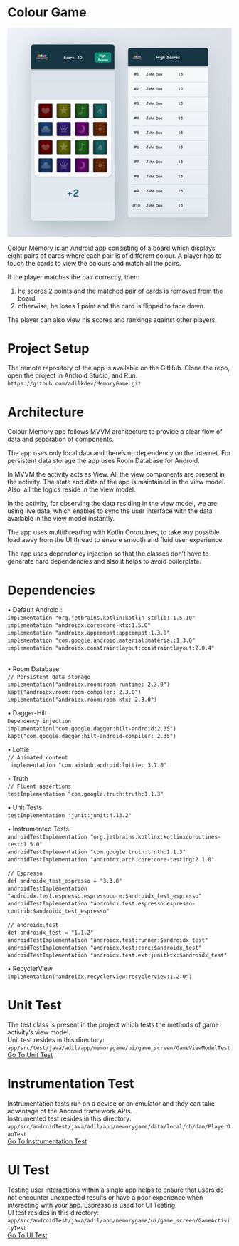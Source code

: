 # Colour Game

<img src="ui_design/MemoryGameUI.png" />

Colour Memory is an Android app consisting of a board which displays eight pairs of cards where each pair is of different colour. 
A player has to touch the cards to view the colours and match all the pairs. 

If the player matches the pair correctly, then:
1. he scores 2 points and the matched pair of cards is removed from the board
2. otherwise, he loses 1 point and the card is flipped to face down.

The player can also view his scores and rankings against other players.

# Project Setup
The remote repository of the app is available on the GitHub.
Clone the repo, open the project in Android Studio, and Run.
`https://github.com/adilkdev/MemoryGame.git`

# Architecture
Colour Memory app follows MVVM architecture to provide a clear flow of data and separation of components.

The app uses only local data and there’s no dependency on the internet. For persistent data storage the app uses Room Database for Android.

In MVVM the activity acts as View. All the view components are present in the activity. The state and data of the app is maintained in the view model. 
Also, all the logics reside in the view model.

In the activity, for observing the data residing in the view model, we are using live data, which enables to sync the user interface with the data
available in the view model instantly.

The app uses multithreading with Kotlin Coroutines, to take any possible load away from the UI thread to ensure smooth and
fluid user experience.

The app uses dependency injection so that the classes don’t
have to generate hard dependencies and also it helps to avoid
boilerplate.

# Dependencies

• Default Android : <br /> 
`implementation "org.jetbrains.kotlin:kotlin-stdlib: 1.5.10"` <br />
`implementation "androidx.core:core-ktx:1.5.0"` <br />
`implementation "androidx.appcompat:appcompat:1.3.0"` <br />
`implementation "com.google.android.material:material:1.3.0"` <br />
`implementation "androidx.constraintlayout:constraintlayout:2.0.4"` <br /> <br />

• Room Database <br />
`// Persistent data storage` <br />
`implementation("androidx.room:room-runtime: 2.3.0")` <br />
`kapt("androidx.room:room-compiler: 2.3.0")` <br />
`implementation("androidx.room:room-ktx: 2.3.0")` <br />

• Dagger-Hilt <br />
`Dependency injection` <br />
`implementation("com.google.dagger:hilt-android:2.35")` <br />
`kapt("com.google.dagger:hilt-android-compiler: 2.35")` <br />

• Lottie <br />
`// Animated content` <br />
` implementation "com.airbnb.android:lottie: 3.7.0"` <br />

• Truth <br />
`// Fluent assertions` <br />
`testImplementation "com.google.truth:truth:1.1.3"` <br />

• Unit Tests <br />
`testImplementation "junit:junit:4.13.2"` <br />

• Instrumented Tests <br />
`androidTestImplementation "org.jetbrains.kotlinx:kotlinxcoroutines-test:1.5.0"` <br />
`androidTestImplementation "com.google.truth:truth:1.1.3"` <br />
`androidTestImplementation "androidx.arch.core:core-testing:2.1.0"` <br />

`// Espresso` <br />
`def androidx_test_espresso = "3.3.0"` <br />
`androidTestImplementation "androidx.test.espresso:espressocore:$androidx_test_espresso"` <br />
`androidTestImplementation "androidx.test.espresso:espresso-contrib:$androidx_test_espresso"` <br />

`// androidx.test` <br />
`def androidx_test = "1.1.2"` <br />
`androidTestImplementation "androidx.test:runner:$androidx_test"` <br />
`androidTestImplementation "androidx.test:core:$androidx_test"` <br />
`androidTestImplementation "androidx.test.ext:junitktx:$androidx_test"` <br />

• RecyclerView <br />
`implementation("androidx.recyclerview:recyclerview:1.2.0")` <br />
 
# Unit Test 
The test class is present in the project which tests the methods of game activity’s view model. <br />
Unit test resides in this directory: <br />
`app/src/test/java/adil/app/memorygame/ui/game_screen/GameViewModelTest` <br />
[Go To Unit Test](https://github.com/adilkdev/MemoryGame/blob/master/app/src/test/java/adil/app/memorygame/ui/game_screen/GameViewModelTest.kt)

# Instrumentation Test
Instrumentation tests run on a device or an emulator and they can take advantage of the Android framework APIs. <br />
Instrumented test resides in this directory: <br />
`app/src/androidTest/java/adil/app/memorygame/data/local/db/dao/PlayerDaoTest` <br />
[Go To Instrumentation Test](https://github.com/adilkdev/MemoryGame/blob/master/app/src/androidTest/java/adil/app/memorygame/data/local/db/dao/PlayerDaoTest.kt)

# UI Test
Testing user interactions within a single app helps to ensure that users do not encounter unexpected results or have a poor
experience when interacting with your app. Espresso is used for UI Testing. <br />
UI test resides in this directory: <br />
`app/src/androidTest/java/adil/app/memorygame/ui/game_screen/GameActivityTest` <br />
[Go To UI Test](https://github.com/adilkdev/MemoryGame/blob/master/app/src/androidTest/java/adil/app/memorygame/ui/game_screen/GameActivityTest.kt)
